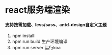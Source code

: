 # react服务端渲染
#### 支持按需加载、less/sass、antd-design自定义主题
1. npm install
2. npm run build 生产环境编译 
3. npm run server 运行koa
